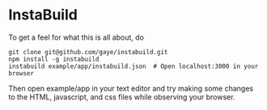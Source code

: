 
# InstaBuild

To get a feel for what this is all about, do  

    git clone git@github.com/gaye/instabuild.git
    npm install -g instabuild
    instabuild example/app/instabuild.json  # Open localhost:3000 in your browser

Then open example/app in your text editor and try making some changes  
to the HTML, javascript, and css files while observing your browser.
